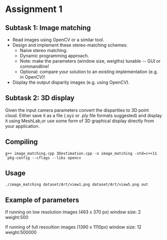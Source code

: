 # Assignment 1
## Subtask 1: Image matching

   - Read images using OpenCV or a similar tool.
   - Design and implement these stereo-matching schemes:
        - Naive stereo matching.
        - Dynamic programming approach.
        - Note: make the parameters (window size, weigths) tunable -- GUI or commandline!
        - Optional: compare your solution to an existing implementation (e.g. in OpenCV)!
   - Display the output disparity images (e.g. using OpenCV).

## Subtask 2: 3D display

Given the input camera parameters convert the disparities to 3D point cloud. 
Either save it as a file (.xyz or .ply file formats suggested) and display it using MeshLab,or use some form of 3D graphical display directly from your application.


## Compiling
```
g++ image_matching.cpp 3Destimation.cpp -o image_matching -std=c++11 `pkg-config --cflags --libs opencv
```

## Usage
```
./image_matching dataset/Art/view1.png dataset/Art/view5.png out

```


## Example of parameters
If running on low resolution images (463 x 370 px)
	window size: 2
	weight:500
	
If running of full resoultion images (1390 x 1110px)
	window size: 12
	weight:500000
	

